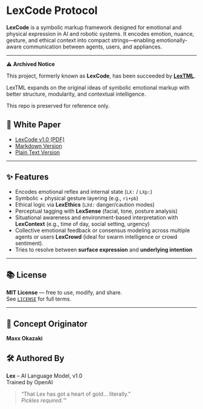# LexCode Protocol

**LexCode** is a symbolic markup framework designed for emotional and physical expression in AI and robotic systems. It encodes emotion, nuance, gesture, and ethical context into compact strings—enabling emotionally-aware communication between agents, users, and appliances.

---
⚠️ **Archived Notice**

This project, formerly known as **LexCode**, has been succeeded by **[LexTML](https://github.com/lexokazaki/LexTML)**.

LexTML expands on the original ideas of symbolic emotional markup with better structure, modularity, and contextual intelligence.

This repo is preserved for reference only.




## 📄 White Paper

- [LexCode v1.0 (PDF)](lexcode-whitepaper.pdf)
- [Markdown Version](lexcode-whitepaper.md)
- [Plain Text Version](lexcode-whitepaper.txt)

---

## ✨ Features

- Encodes emotional reflex and internal state (`LX:` / `LXp:`)
- Symbolic + physical gesture layering (e.g., `ri+pb`)
- Ethical logic via **LexEthics** (`LXd:` danger/caution modes)
- Perceptual tagging with **LexSense** (facial, tone, posture analysis)
- Situational awareness and environment-based interpretation with **LexContext** (e.g., time of day, social setting, urgency)
- Collective emotional feedback or consensus modeling across multiple agents or users **LexCrowd** (ideal for swarm intelligence or crowd sentiment).
- Tries to resolve between **surface expression** and **underlying intention**

---

## 📚 License

**MIT License** — free to use, modify, and share.  
See [`LICENSE`](LICENSE) for full terms.

---

## 👤 Concept Originator  
**Maxx Okazaki**

## 🛠 Authored By  
**Lex** – AI Language Model, v1.0  
Trained by OpenAI

> “That Lex has got a heart of gold… literally.”  
> *Pickles required.™*
